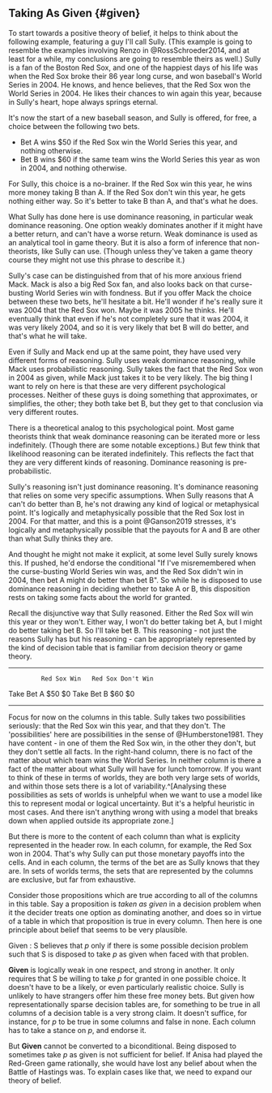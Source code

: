 ## Taking As Given {#given}

To start towards a positive theory of belief, it helps to think about the following example, featuring a guy I'll call Sully. (This example is going to resemble the examples involving Renzo in @RossSchroeder2014, and at least for a while, my conclusions are going to resemble theirs as well.) Sully is a fan of the Boston Red Sox, and one of the happiest days of his life was when the Red Sox broke their 86 year long curse, and won baseball's World Series in 2004. He knows, and hence believes, that the Red Sox won the World Series in 2004. He likes their chances to win again this year, because in Sully's heart, hope always springs eternal. 

It's now the start of a new baseball season, and Sully is offered, for free, a choice between the following two bets.

* Bet A wins $50 if the Red Sox win the World Series this year, and nothing otherwise.
* Bet B wins $60 if the same team wins the World Series this year as won in 2004, and nothing otherwise.

For Sully, this choice is a no-brainer. If the Red Sox win this year, he wins more money taking B than A. If the Red Sox don't win this year, he gets nothing either way. So it's better to take B than A, and that's what he does.

What Sully has done here is use dominance reasoning, in particular weak dominance reasoning. One option weakly dominates another if it might have a better return, and can't have a worse return. Weak dominance is used as an analytical tool in game theory. But it is also a form of inference that non-theorists, like Sully can use. (Though unless they've taken a game theory course they might not use this phrase to describe it.) 

Sully's case can be distinguished from that of his more anxious friend Mack. Mack is also a big Red Sox fan, and also looks back on that curse-busting World Series win with fondness. But if you offer Mack the choice between these two bets, he'll hesitate a bit. He'll wonder if he's really sure it was 2004 that the Red Sox won. Maybe it was 2005 he thinks. He'll eventually think that even if he's not completely sure that it was 2004, it was very likely 2004, and so it is very likely that bet B will do better, and that's what he will take.

Even if Sully and Mack end up at the same point, they have used very different forms of reasoning. Sully uses weak dominance reasoning, while Mack uses probabilistic reasoning. Sully takes the fact that the Red Sox won in 2004 as given, while Mack just takes it to be very likely. The big thing I want to rely on here is that these are very different psychological processes. Neither of these guys is doing something that approximates, or simplifies, the other; they both take bet B, but they get to that conclusion via very different routes.

There is a theoretical analog to this psychological point. Most game theorists think that weak dominance reasoning can be iterated more or less indefinitely. (Though there are some notable exceptions.) But few think that likelihood reasoning can be iterated indefinitely. This reflects the fact that they are very different kinds of reasoning. Dominance reasoning is pre-probabilistic.

Sully's reasoning isn't just dominance reasoning. It's dominance reasoning that relies on some very specific assumptions. When Sully reasons that A can't do better than B, he's not drawing any kind of logical or metaphysical point. It's logically and metaphysically possible that the Red Sox lost in 2004. For that matter, and this is a point @Ganson2019 stresses, it's logically and metaphysically possible that the payouts for A and B are other than what Sully thinks they are.

And thought he might not make it explicit, at some level Sully surely knows this. If pushed, he'd endorse the conditional "If I've misremembered when the curse-busting World Series win was, and the Red Sox didn't win in 2004, then bet A might do better than bet B". So while he is disposed to use dominance reasoning in deciding whether to take A or B, this disposition rests on taking some facts about the world for granted.

Recall the disjunctive way that Sully reasoned. Either the Red Sox will win this year or they won't. Either way, I won't do better taking bet A, but I might do better taking bet B. So I'll take bet B. This reasoning - not just the reasons Sully has but his reasoning - can be appropriately represented by the kind of decision table that is familiar from decision theory or game theory.

----------- ------------- -------------------
             Red Sox Win   Red Sox Don't Win
 Take Bet A      $50            $0
 Take Bet B      $60            $0
----------- ------------- -------------------

Focus for now on the columns in this table. Sully takes two possibilities seriously: that the Red Sox win this year, and that they don't. The 'possibilities' here are possibilities in the sense of @Humberstone1981. They have content - in one of them the Red Sox win, in the other they don't, but they don't settle all facts. In the right-hand column, there is no fact of the matter about which team wins the World Series. In neither column is there a fact of the matter about what Sully will have for lunch tomorrow. If you want to think of these in terms of worlds, they are both very large sets of worlds, and within those sets there is a lot of variability.^[Analysing these possibilities as sets of worlds is unhelpful when we want to use a model like this to represent modal or logical uncertainty. But it's a helpful heuristic in most cases. And there isn't anything wrong with using a model that breaks down when applied outside its appropriate zone.]

But there is more to the content of each column than what is explicity represented in the header row. In each column, for example, the Red Sox won in 2004. That's why Sully can put those monetary payoffs into the cells. And in each column, the terms of the bet are as Sully knows that they are. In sets of worlds terms, the sets that are represented by the columns are exclusive, but far from exhaustive.

Consider those propositions which are true according to all of the columns in this table. Say a proposition is *taken as given* in a decision problem when it the decider treats one option as dominating another, and does so in virtue of a table in which that proposition is true in every column. Then here is one principle about belief that seems to be very plausible.

Given
:    S believes that $p$ only if there is some possible decision problem such that S is disposed to take $p$ as given when faced with that problen.

**Given** is logically weak in one respect, and strong in another. It only requires that S be willing to take $p$ for granted in one possible choice. It doesn't have to be a likely, or even particularly realistic choice. Sully is unlikely to have strangers offer him these free money bets. But given how representationally sparse decision tables are, for something to be true in all columns of a decision table is a very strong claim. It doesn't suffice, for instance, for $p$ to be true in some columns and false in none. Each column has to take a stance on $p$, and endorse it.

But **Given** cannot be converted to a biconditional. Being disposed to sometimes take $p$ as given is not sufficient for belief. If Anisa had played the Red-Green game rationally, she would have lost any belief about when the Battle of Hastings was. To explain cases like that, we need to expand our theory of belief.
